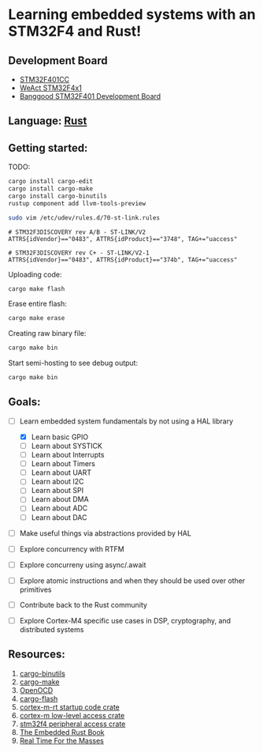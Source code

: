 # Learning embedded systems with an STM32F4 and Rust!

## Development Board
- [STM32F401CC](https://www.st.com/en/microcontrollers-microprocessors/stm32f401cc.html)
- [WeAct STM32F4x1](https://github.com/WeActTC/MiniF4-STM32F4x1)
- [Banggood STM32F401 Development Board](https://www.banggood.com/STM32F401-Development-Board-STM32F401CCU6-STM32F4-Learning-Board-p-1568897.html?rmmds=search&cur_warehouse=CN)

## Language: [Rust](https://www.rust-lang.org/)

## Getting started:

TODO:
```sh
cargo install cargo-edit
cargo install cargo-make
cargo install cargo-binutils
rustup component add llvm-tools-preview
```

```sh
sudo vim /etc/udev/rules.d/70-st-link.rules
```

```udev
# STM32F3DISCOVERY rev A/B - ST-LINK/V2
ATTRS{idVendor}=="0483", ATTRS{idProduct}=="3748", TAG+="uaccess"

# STM32F3DISCOVERY rev C+ - ST-LINK/V2-1
ATTRS{idVendor}=="0483", ATTRS{idProduct}=="374b", TAG+="uaccess"
```

Uploading code:
```sh
cargo make flash
```

Erase entire flash: 
```sh
cargo make erase
```

Creating raw binary file:
```sh
cargo make bin
```

Start semi-hosting to see debug output:
```sh
cargo make bin
```

## Goals:

* [ ] Learn embedded system fundamentals by not using a HAL library
    - [x] Learn basic GPIO
    - [ ] Learn about SYSTICK
    - [ ] Learn about Interrupts
    - [ ] Learn about Timers
    - [ ] Learn about UART
    - [ ] Learn about I2C
    - [ ] Learn about SPI
    - [ ] Learn about DMA
    - [ ] Learn about ADC
    - [ ] Learn about DAC

* [ ] Make useful things via abstractions provided by HAL

* [ ] Explore concurrency with RTFM

* [ ] Explore concurreny using async/.await

* [ ] Explore atomic instructions and when they should be used over other primitives

* [ ] Contribute back to the Rust community

* [ ] Explore Cortex-M4 specific use cases in DSP, cryptography, and distributed systems

## Resources:

1. [cargo-binutils](https://github.com/rust-embedded/cargo-binutils)
2. [cargo-make](https://github.com/sagiegurari/cargo-make)
3. [OpenOCD](http://openocd.org/)
4. [cargo-flash](https://github.com/probe-rs/cargo-flash)
5. [cortex-m-rt startup code crate](https://docs.rs/cortex-m-rt/0.6.12/cortex_m_rt/)
6. [cortex-m low-level access crate](https://docs.rs/cortex-m/0.6.2/cortex_m/)
7. [stm32f4 peripheral access crate](https://docs.rs/crate/stm32f4/0.10.0)
8. [The Embedded Rust Book](https://rust-embedded.github.io/book/)
9. [Real Time For the Masses](https://github.com/rtfm-rs/cortex-m-rtfm)
